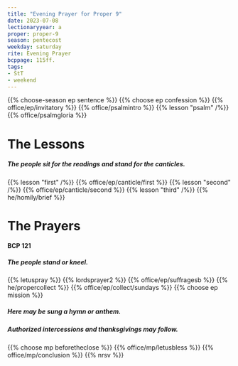 ```yaml
---
title: "Evening Prayer for Proper 9"
date: 2023-07-08
lectionaryyear: a
proper: proper-9
season: pentecost
weekday: saturday
rite: Evening Prayer
bcppage: 115ff.
tags:
- StT
- weekend
---
```

{{% choose-season ep sentence %}}
{{% choose ep confession %}}
{{% office/ep/invitatory %}}
{{% office/psalmintro %}}
{{% lesson "psalm" /%}}
{{% office/psalmgloria %}}
# The Lessons
##### The people sit for the readings and stand for the canticles.
{{% lesson "first" /%}}
{{% office/ep/canticle/first %}}
{{% lesson "second" /%}}
{{% office/ep/canticle/second %}}
{{% lesson "third" /%}}
{{% he/homily/brief %}}
# The Prayers
#### BCP 121
##### The people stand or kneel.
{{% letuspray %}}
{{% lordsprayer2 %}}
{{% office/ep/suffragesb %}}
{{% he/propercollect %}}
{{% office/ep/collect/sundays %}}
{{% choose ep mission %}}
##### Here may be sung a hymn or anthem.
##### Authorized intercessions and thanksgivings may follow.
{{% choose mp beforetheclose %}}
{{% office/mp/letusbless %}}
{{% office/mp/conclusion %}}
{{% nrsv %}}


